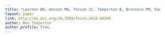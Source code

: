 ```yaml
---
title: "Learman DR, Henson MW, Thrash JC, Temperton B, Brannock PM, Santos SR, Mahon AR, Halanych KM. 2016. Biogeochemical and Microbial Variation across 5500 km of Antarctic Surface Sediment Implicates Organic Matter as a Driver of Benthic Community Structure. Frontiers in microbiology 7:284."
layout: paper
link: http://dx.doi.org/10.3389/fmicb.2016.00284
author: Ben Temperton
author_profile: true
---
```

